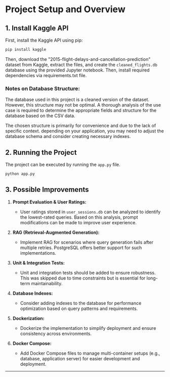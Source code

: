 # Project Setup and Overview

## 1. Install Kaggle API

First, install the Kaggle API using pip:

```bash
pip install kaggle
```

Then, download the "2015-flight-delays-and-cancellation-prediction" dataset from Kaggle, extract the files, and create
the `cleaned_flights.db` database using the provided Jupyter notebook.
Then, install required dependencies via requirements.txt file.

### Notes on Database Structure:

The database used in this project is a cleaned version of the dataset. However, this structure may not be optimal. A
thorough analysis of the use case is required to determine the appropriate fields and structure for the database based
on the CSV data.

The chosen structure is primarily for convenience and due to the lack of specific context. depending on your
application, you may need to adjust the database schema and consider creating necessary indexes.

## 2. Running the Project

The project can be executed by running the `app.py` file.

```bash
python app.py
```

## 3. Possible Improvements

1. **Prompt Evaluation & User Ratings:**
    - User ratings stored in `user_sessions.db` can be analyzed to identify the lowest-rated queries. Based on this
      analysis, prompt modifications can be made to improve user experience.

2. **RAG (Retrieval-Augmented Generation):**
    - Implement RAG for scenarios where query generation fails after multiple retries. PostgreSQL offers better support
      for such implementations.

3. **Unit & Integration Tests:**
    - Unit and integration tests should be added to ensure robustness. This was skipped due to time constraints but is
      essential for long-term maintainability.

4. **Database Indexes:**
    - Consider adding indexes to the database for performance optimization based on query patterns and requirements.

5. **Dockerization:**
    - Dockerize the implementation to simplify deployment and ensure consistency across environments.

6. **Docker Compose:**
    - Add Docker Compose files to manage multi-container setups (e.g., database, application server) for easier
      development and deployment.

---